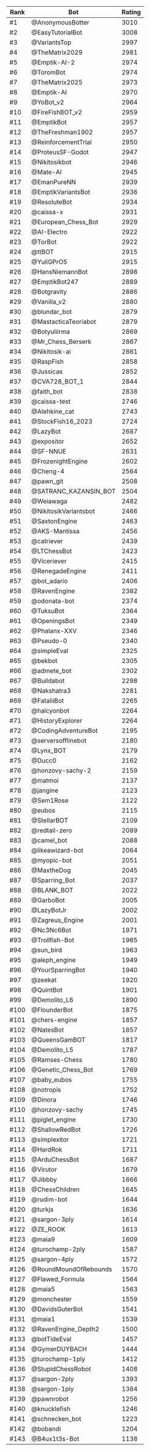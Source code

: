 Rank|Bot|Rating
---|---|---
#1|@AnonymousBotter|3010
#2|@EasyTutorialBot|3008
#3|@VariantsTop|2997
#4|@TheMatrix2029|2981
#5|@Emptik-AI-2|2974
#6|@ToromBot|2974
#7|@TheMatrix2025|2973
#8|@Emptik-AI|2970
#9|@YoBot_v2|2964
#10|@FireFishBOT_v2|2959
#11|@EmptikBot|2957
#12|@TheFreshman1902|2957
#13|@ReinforcementTrial|2950
#14|@ProteusSF-Godot|2947
#15|@Nikitosikbot|2946
#16|@Mate-AI|2945
#17|@EmanPureNN|2939
#18|@EmptikVariantsBot|2936
#19|@ResoluteBot|2934
#20|@caissa-x|2931
#21|@European_Chess_Bot|2929
#22|@AI-Electro|2922
#23|@TorBot|2922
#24|@ttBOT|2915
#25|@YuliGPrO5|2915
#26|@HansNiemannBot|2898
#27|@EmptikBot247|2889
#28|@Botgravity|2886
#29|@Vanilla_v2|2880
#30|@blundar_bot|2879
#31|@MastacticaTeoriabot|2879
#32|@Botyuliirma|2869
#33|@Mr_Chess_Berserk|2867
#34|@Nikitosik-ai|2861
#35|@RaspFish|2858
#36|@Jussicas|2852
#37|@CVA728_BOT_1|2844
#38|@faith_bot|2838
#39|@caissa-test|2746
#40|@Alehkine_cat|2743
#41|@StockFish16_2023|2724
#42|@LazyBot|2687
#43|@expositor|2652
#44|@SF-NNUE|2631
#45|@FrozenightEngine|2602
#46|@Cheng-4|2564
#47|@pawn_git|2508
#48|@SATRANC_KAZANSIN_BOT|2504
#49|@Weiawaga|2482
#50|@NikitosikVariantsbot|2466
#51|@SaxtonEngine|2463
#52|@AKS-Mantissa|2456
#53|@catriever|2439
#54|@LTChessBot|2423
#55|@Viceriever|2415
#56|@RenegadeEngine|2411
#57|@bot_adario|2406
#58|@RavenEngine|2382
#59|@odonata-bot|2374
#60|@TuksuBot|2364
#61|@OpeningsBot|2349
#62|@Phalanx-XXV|2346
#63|@Pseudo-0|2340
#64|@simpleEval|2325
#65|@bekbot|2305
#66|@admete_bot|2302
#67|@Buildabot|2298
#68|@Nakshatra3|2281
#69|@FataliiBot|2265
#70|@halcyonbot|2264
#71|@HistoryExplorer|2264
#72|@CodingAdventureBot|2195
#73|@serversofflinebot|2180
#74|@Lynx_BOT|2179
#75|@Ducc0|2162
#76|@honzovy-sachy-2|2159
#77|@matmoi|2137
#78|@jangine|2123
#79|@Sem1Rose|2122
#80|@eubos|2115
#81|@StellarBOT|2109
#82|@redtail-zero|2089
#83|@camel_bot|2088
#84|@likeawizard-bot|2064
#85|@myopic-bot|2051
#86|@MaxtheDog|2045
#87|@Sparring_Bot|2037
#88|@BLANK_BOT|2022
#89|@GarboBot|2005
#90|@LazyBotJr|2002
#91|@Zagreus_Engine|2001
#92|@Nc3Nc6Bot|1971
#93|@Trollfish-Bot|1965
#94|@sun_bird|1963
#95|@aleph_engine|1949
#96|@YourSparringBot|1940
#97|@zeekat|1920
#98|@QuintBot|1901
#99|@Demolito_L6|1890
#100|@FlounderBot|1875
#101|@chers-engine|1857
#102|@NatesBot|1857
#103|@QueensGamBOT|1817
#104|@Demolito_L5|1787
#105|@Ramses-Chess|1780
#106|@Genetic_Chess_Bot|1769
#107|@baby_eubos|1755
#108|@notropis|1752
#109|@Dinora|1746
#110|@honzovy-sachy|1745
#111|@piglet_engine|1730
#112|@ShallowRedBot|1726
#113|@simplexitor|1721
#114|@HardRok|1711
#115|@ArduChessBot|1687
#116|@Virutor|1679
#117|@Jibbby|1666
#118|@ChessChildren|1645
#119|@rudim-bot|1644
#120|@turkjs|1636
#121|@sargon-3ply|1614
#122|@ZE_ROOK|1613
#123|@maia9|1609
#124|@turochamp-2ply|1587
#125|@sargon-4ply|1572
#126|@RoundMoundOfRebounds|1570
#127|@Flawed_Formula|1564
#128|@maia5|1563
#129|@monchester|1559
#130|@DavidsGuterBot|1541
#131|@maia1|1539
#132|@RavenEngine_Depth2|1500
#133|@botTideEval|1457
#134|@GymerDUYBACH|1444
#135|@turochamp-1ply|1412
#136|@StupidChessRobot|1408
#137|@sargon-2ply|1393
#138|@sargon-1ply|1384
#139|@pawnrobot|1256
#140|@knucklefish|1246
#141|@schnecken_bot|1223
#142|@bobandi|1204
#143|@B4ux1t3s-Bot|1138

